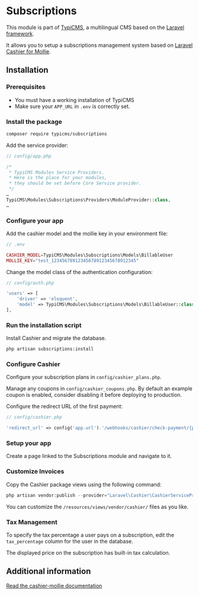 # Subscriptions

This module is part of [TypiCMS](https://github.com/TypiCMS/Base), a multilingual CMS based on the [Laravel framework](https://github.com/laravel/framework).

It allows you to setup a subscriptions management system based on [Laravel Cashier for Mollie](https://github.com/laravel/cashier-mollie).

## Installation

### Prerequisites

-   You must have a working installation of TypiCMS
-   Make sure your `APP_URL` in `.env` is correctly set.

### Install the package

```bash
composer require typicms/subscriptions
```

Add the service provider:

```php
// config/app.php

/*
 * TypiCMS Modules Service Providers.
 * Here is the place for your modules,
 * they should be set before Core Service provider.
 */
…
TypiCMS\Modules\Subscriptions\Providers\ModuleProvider::class,
…
```

### Configure your app

Add the cashier model and the mollie key in your environment file:

```php
// .env

CASHIER_MODEL=TypiCMS\Modules\Subscriptions\Models\BillableUser
MOLLIE_KEY="test_12345678912345678912345678912345"
```

Change the model class of the authentication configuration:

```php
// config/auth.php

'users' => [
    'driver' => 'eloquent',
    'model' => TypiCMS\Modules\Subscriptions\Models\BillableUser::class,
],
```

### Run the installation script

Install Cashier and migrate the database.

```bash
php artisan subscriptions:install
```

### Configure Cashier

Configure your subscription plans in `config/cashier_plans.php`.

Manage any coupons in `config/cashier_coupons.php`. By default an example coupon is enabled, consider disabling it before deploying to production.

Configure the redirect URL of the first payment:

```php
// config/cashier.php

'redirect_url' => config('app.url').'/webhooks/cashier/check-payment/{payment_id}',
```

### Setup your app

Create a page linked to the Subscriptions module and navigate to it.


### Customize Invoices

Copy the Cashier package views using the following command: 

```php
php artisan vendor:publish --provider="Laravel\Cashier\CashierServiceProvider" --tag="cashier-views"
```

You can customize the `/resources/views/vendor/cashier/` files as you like.

### Tax Management
To specify the tax percentage a user pays on a subscription, edit the `tax_percentage` column for the user in the database.

The displayed price on the subscription has built-in tax calculation.


## Additional information

[Read the cashier-mollie documentation](https://github.com/laravel/cashier-mollie)
